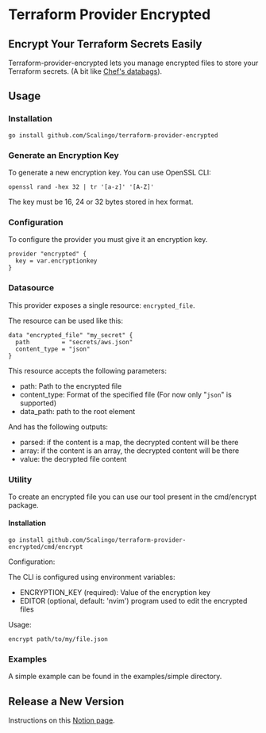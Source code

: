 # Terraform Provider Encrypted

## Encrypt Your Terraform Secrets Easily

Terraform-provider-encrypted lets you manage encrypted files to store your Terraform secrets. (A bit like [Chef's databags](https://docs.chef.io/data_bags/#encrypt-a-data-bag-item)).

## Usage

### Installation

```
go install github.com/Scalingo/terraform-provider-encrypted
```

### Generate an Encryption Key

To generate a new encryption key. You can use OpenSSL CLI:

```
openssl rand -hex 32 | tr '[a-z]' '[A-Z]'
```

The key must be 16, 24 or 32 bytes stored in hex format.

### Configuration

To configure the provider you must give it an encryption key.

```
provider "encrypted" {
  key = var.encryptionkey
}
```

### Datasource

This provider exposes a single resource: `encrypted_file`.

The resource can be used like this:


```
data "encrypted_file" "my_secret" {
  path         = "secrets/aws.json"
  content_type = "json"
}
```

This resource accepts the following parameters:

* path: Path to the encrypted file
* content_type: Format of the specified file (For now only "`json`" is supported)
* data_path: path to the root element

And has the following outputs:

* parsed: if the content is a map, the decrypted content will be there
* array: if the content is an array, the decrypted content will be there
* value: the decrypted file content

### Utility

To create an encrypted file you can use our tool present in the cmd/encrypt package.

#### Installation

```
go install github.com/Scalingo/terraform-provider-encrypted/cmd/encrypt
```

Configuration:

The CLI is configured using environment variables:

* ENCRYPTION_KEY (required): Value of the encryption key
* EDITOR (optional, default: 'nvim') program used to edit the encrypted files

Usage:

```
encrypt path/to/my/file.json
```

### Examples

A simple example can be found in the examples/simple directory.

## Release a New Version

Instructions on this [Notion page](https://www.notion.so/scalingooriginal/New-Terraform-Provider-Release-40cd0af66b1f48148fb641ea138a22e5).
